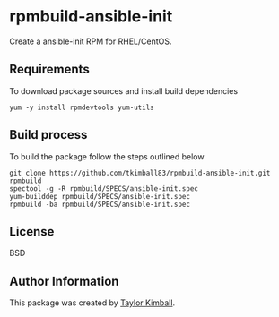 # rpmbuild-ansible-init

Create a ansible-init RPM for RHEL/CentOS.

## Requirements

To download package sources and install build dependencies

    yum -y install rpmdevtools yum-utils

## Build process

To build the package follow the steps outlined below

    git clone https://github.com/tkimball83/rpmbuild-ansible-init.git rpmbuild
    spectool -g -R rpmbuild/SPECS/ansible-init.spec
    yum-builddep rpmbuild/SPECS/ansible-init.spec
    rpmbuild -ba rpmbuild/SPECS/ansible-init.spec

## License

BSD

## Author Information

This package was created by [Taylor Kimball](http://www.linuxhq.org).
